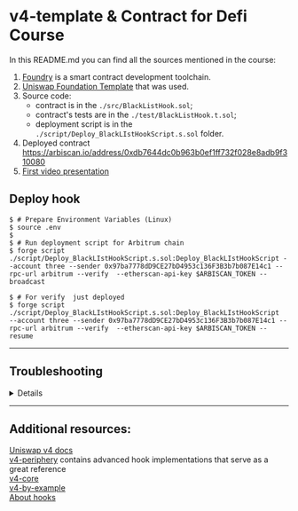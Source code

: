 # v4-template & Contract for Defi Course  
In this README.md you can find all the sources mentioned in the course:  

1. [Foundry](https://book.getfoundry.sh/) is a smart contract development toolchain.
2. [Uniswap Foundation Template](https://github.com/uniswapfoundation/v4-template/generate) that was used.
3. Source code:
    - contract is in the `./src/BlackListHook.sol`; 
    - contract's tests are in the  `./test/BlackListHook.t.sol`; 
    - deployment script is in the `./script/Deploy_BlackLIstHookScript.s.sol` folder.
4. Deployed contract https://arbiscan.io/address/0xdb7644dc0b963b0ef1ff732f028e8adb9f310080
5. [First video presentation](./Uniswap_Overview.pdf)

## Deploy hook
```shell
$ # Prepare Environment Variables (Linux)
$ source .env
$
$ # Run deployment script for Arbitrum chain
$ forge script ./script/Deploy_BlackLIstHookScript.s.sol:Deploy_BlackLIstHookScript --account three --sender 0x97ba7778dD9CE27bD4953c136F3B3b7b087E14c1 --rpc-url arbitrum --verify  --etherscan-api-key $ARBISCAN_TOKEN --broadcast

$ # For verify  just deployed
$ forge script ./script/Deploy_BlackLIstHookScript.s.sol:Deploy_BlackLIstHookScript   --account three --sender 0x97ba7778dD9CE27bD4953c136F3B3b7b087E14c1 --rpc-url arbitrum --verify  --etherscan-api-key $ARBISCAN_TOKEN --resume
```
---
<summary><h2>Troubleshooting</h2></summary>
<details>

### *Permission Denied*

When installing dependencies with `forge install`, Github may throw a `Permission Denied` error

Typically caused by missing Github SSH keys, and can be resolved by following the steps [here](https://docs.github.com/en/github/authenticating-to-github/connecting-to-github-with-ssh) 

Or [adding the keys to your ssh-agent](https://docs.github.com/en/authentication/connecting-to-github-with-ssh/generating-a-new-ssh-key-and-adding-it-to-the-ssh-agent#adding-your-ssh-key-to-the-ssh-agent), if you have already uploaded SSH keys

### Hook deployment failures

Hook deployment failures are caused by incorrect flags or incorrect salt mining

1. Verify the flags are in agreement:
    * `getHookCalls()` returns the correct flags
    * `flags` provided to `HookMiner.find(...)`
2. Verify salt mining is correct:
    * In **forge test**: the *deployer* for: `new Hook{salt: salt}(...)` and `HookMiner.find(deployer, ...)` are the same. This will be `address(this)`. If using `vm.prank`, the deployer will be the pranking address
    * In **forge script**: the deployer must be the CREATE2 Proxy: `0x4e59b44847b379578588920cA78FbF26c0B4956C`
        * If anvil does not have the CREATE2 deployer, your foundry may be out of date. You can update it with `foundryup`

</details>

---

## Additional resources:
[Uniswap v4 docs](https://docs.uniswap.org/contracts/v4/overview)  
[v4-periphery](https://github.com/uniswap/v4-periphery) contains advanced hook implementations that serve as a great reference  
[v4-core](https://github.com/uniswap/v4-core)  
[v4-by-example](https://v4-by-example.org)  
[About hooks](https://github.com/ora-io/awesome-uniswap-hooks)

